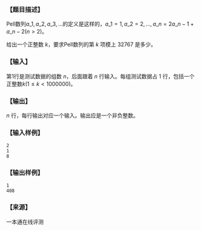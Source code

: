 ### 【题目描述】

Pell数列$a\_1,a\_2,a\_3, ...$的定义是这样的，$a\_1 = 1, a\_2 = 2, ... , a\_n = 2 a\_{n−1} + a\_{n-2}(n>2)$。

给出一个正整数 $k$，要求Pell数列的第 $k$ 项模上 $32767$ 是多少。

### 【输入】

第1行是测试数据的组数 $n$，后面跟着 $n$ 行输入。每组测试数据占 $1$ 行，包括一个正整数$k (1≤k<1000000)$。

### 【输出】

$n$ 行，每行输出对应一个输入。输出应是一个非负整数。

### 【输入样例】

```
2
1
8
```

### 【输出样例】

```
1
408

```


 ### 【来源】

 一本通在线评测 